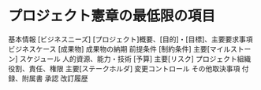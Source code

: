 # プロジェクト憲章の最低限の項目
 基本情報
 [ビジネスニーズ]
 [プロジェクト]概要、[目的]・[目標]、主要要求事項
 ビジネスケース
 [成果物]
 成果物の納期
 前提条件
 [制約条件]
 主要[マイルストーン]
 スケジュール
 人的資源、能力・技術
 [予算]
 主要[リスク]
 プロジェクト組織
 役割、責任、権限
 主要[ステークホルダ]
 変更コントロール
 その他取決事項
 付録、附属書
 承認
 改訂履歴
